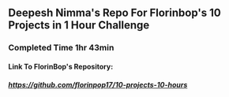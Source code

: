## Deepesh Nimma's Repo For Florinbop's 10 Projects in 1 Hour Challenge

### Completed Time 1hr 43min

#### Link To FlorinBop's Repository:

##### https://github.com/florinpop17/10-projects-10-hours
